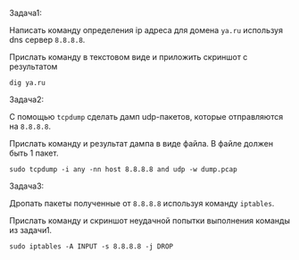 Задача1:

Написать команду определения ip адреса для домена `ya.ru` используя dns сервер `8.8.8.8`.

Прислать команду в текстовом виде и приложить скриншот с результатом

```
dig ya.ru
```

Задача2:

С помощью `tcpdump` сделать дамп udp-пакетов, которые отправляются на `8.8.8.8`.

Прислать команду и результат дампа в виде файла. В файле должен быть 1 пакет.

````
sudo tcpdump -i any -nn host 8.8.8.8 and udp -w dump.pcap
````

Задача3:

Дропать пакеты полученные от `8.8.8.8` используя команду `iptables`.

Прислать команду и скриншот неудачной попытки выполнения команды из задачи1.

```
sudo iptables -A INPUT -s 8.8.8.8 -j DROP
```
